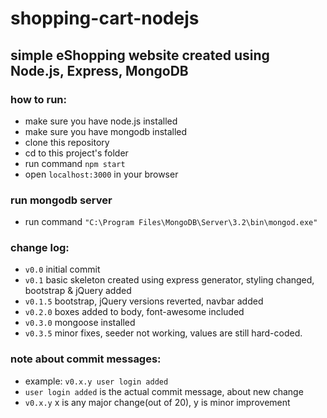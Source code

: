 # shopping-cart-nodejs

## simple eShopping website created using Node.js, Express, MongoDB

### how to run:
- make sure you have node.js installed
- make sure you have mongodb installed
- clone this repository
- cd to this project's folder
- run command `npm start`
- open `localhost:3000` in your browser

### run mongodb server
- run command `"C:\Program Files\MongoDB\Server\3.2\bin\mongod.exe"`

### change log:
- `v0.0` initial commit
- `v0.1` basic skeleton created using express generator, styling changed, bootstrap & jQuery added
- `v0.1.5` bootstrap, jQuery versions reverted, navbar added
- `v0.2.0` boxes added to body, font-awesome included
- `v0.3.0` mongoose installed
- `v0.3.5` minor fixes, seeder not working, values are still hard-coded.

### note about commit messages:
- example: `v0.x.y user login added`
- `user login added` is the actual commit message, about new change
- `v0.x.y` x is any major change(out of 20), y is minor improvement
